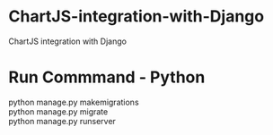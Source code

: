 # ChartJS-integration-with-Django<br>
ChartJS integration with Django<br>
# Run Commmand - Python<br>
python manage.py makemigrations<br>
python manage.py migrate<br>
python manage.py runserver<br>
